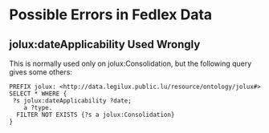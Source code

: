 # Possible Errors in Fedlex Data

## jolux:dateApplicability Used Wrongly

This is normally used only on jolux:Consolidation, but the following query gives some others:

```sparql
PREFIX jolux: <http://data.legilux.public.lu/resource/ontology/jolux#>
SELECT * WHERE {
 ?s jolux:dateApplicability ?date;
    a ?type.
  FILTER NOT EXISTS {?s a jolux:Consolidation}
}
```